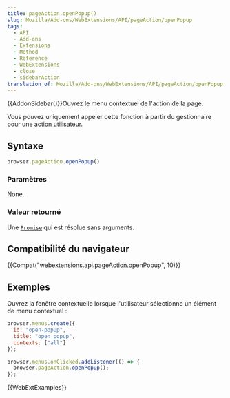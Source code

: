```yaml
---
title: pageAction.openPopup()
slug: Mozilla/Add-ons/WebExtensions/API/pageAction/openPopup
tags:
  - API
  - Add-ons
  - Extensions
  - Method
  - Reference
  - WebExtensions
  - close
  - sidebarAction
translation_of: Mozilla/Add-ons/WebExtensions/API/pageAction/openPopup
---
```

{{AddonSidebar()}}Ouvrez le menu contextuel de l'action de la page.

Vous pouvez uniquement appeler cette fonction à partir du gestionnaire pour une [action utilisateur](/fr/Add-ons/WebExtensions/User_actions).

## Syntaxe

```js
browser.pageAction.openPopup()
```

### Paramètres

None.

### Valeur retourné

Une [`Promise`](/fr/docs/Web/JavaScript/Reference/Objets_globaux/Promise) qui est résolue sans arguments.

## Compatibilité du navigateur

{{Compat("webextensions.api.pageAction.openPopup", 10)}}

## Exemples

Ouvrez la fenêtre contextuelle lorsque l'utilisateur sélectionne un élément de menu contextuel :

```js
browser.menus.create({
  id: "open-popup",
  title: "open popup",
  contexts: ["all"]
});

browser.menus.onClicked.addListener(() => {
  browser.pageAction.openPopup();
});
```

{{WebExtExamples}}

